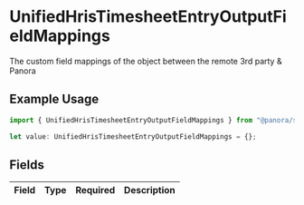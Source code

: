 # UnifiedHrisTimesheetEntryOutputFieldMappings

The custom field mappings of the object between the remote 3rd party & Panora

## Example Usage

```typescript
import { UnifiedHrisTimesheetEntryOutputFieldMappings } from "@panora/sdk/models/components";

let value: UnifiedHrisTimesheetEntryOutputFieldMappings = {};
```

## Fields

| Field       | Type        | Required    | Description |
| ----------- | ----------- | ----------- | ----------- |